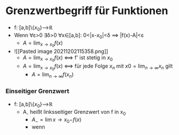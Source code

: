 # Grenzwertbegriff für Funktionen
+ f: \[a,b]\\{$x_0$}-->ℝ
+ Wenn ∀ε>0 ∃δ>0 ∀x∈\[a,b]: 0<|x-$x_0$|<δ ==> |f(x)-A|<ε
	+ $A=\lim_{x \to x_0} f(x)$
+ ![[Pasted image 20211202115358.png]]
	+ $A=\lim_{x \to x_0} f(x)$ <==> f' ist stetig in $x_0$ 
	+ $A=\lim_{x \to x_0} f(x)$ <==> für jede Folge $x_n$ mit $x0=\lim_{n \to \infty} x_n$ gilt
		+ $A=\lim_{n \to \infty} f(x_n)$


### Einseitiger Grenzwert
+ f: \[a,b]\\{$x_0$}-->ℝ
	+ A<sub>-</sub> heißt linksseitiger Grenzwert von f in x<sub>0</sub>
		+ $A_-=\lim{x \to x_0-} f(x)$
		+ wenn 